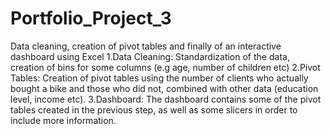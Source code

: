 # Portfolio_Project_3
Data cleaning, creation of pivot tables and finally of an interactive dashboard using Excel
1.Data Cleaning: Standardization of the data, creation of bins for some columns (e.g age, number of children etc)
2.Pivot Tables: Creation of pivot tables using the number of clients who actually bought a bike and those who did not, 
combined with other data (education level, income etc).
3.Dashboard: The dashboard contains some of the pivot tables created in the previous step, as well as some slicers in order 
to include more information.
